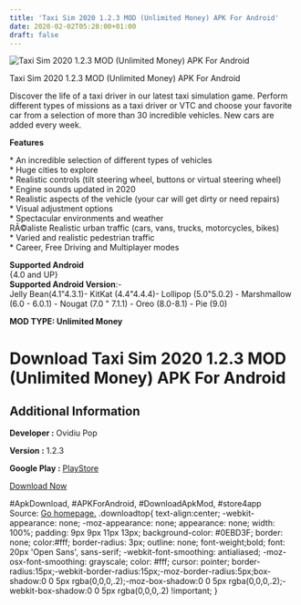 ```yaml
---
title: 'Taxi Sim 2020 1.2.3 MOD (Unlimited Money) APK For Android'
date: 2020-02-02T05:28:00+01:00
draft: false
---
```


![Taxi Sim 2020 1.2.3 MOD (Unlimited Money) APK For Android](https://i2.wp.com/apkhome.net/wp-content/uploads/2020/02/Taxi-Sim-2020-1.2.3-MOD-Unlimited-Money.png "Taxi Sim 2020 1.2.3 MOD (Unlimited Money) APK For Android")

  

Taxi Sim 2020 1.2.3 MOD (Unlimited Money) APK For Android

Discover the life of a taxi driver in our latest taxi simulation game. Perform different types of missions as a taxi driver or VTC and choose your favorite car from a selection of more than 30 incredible vehicles. New cars are added every week.

**Features**

\* An incredible selection of different types of vehicles  
\* Huge cities to explore  
\* Realistic controls (tilt steering wheel, buttons or virtual steering wheel)  
\* Engine sounds updated in 2020  
\* Realistic aspects of the vehicle (your car will get dirty or need repairs)  
\* Visual adjustment options  
\* Spectacular environments and weather  
RÃ©aliste Realistic urban traffic (cars, vans, trucks, motorcycles, bikes)  
\* Varied and realistic pedestrian traffic  
\* Career, Free Driving and Multiplayer modes

**Supported Android**  
{4.0 and UP}  
**Supported Android Version**:-  
Jelly Bean(4.1"4.3.1)- KitKat (4.4"4.4.4)- Lollipop (5.0"5.0.2) - Marshmallow (6.0 - 6.0.1) - Nougat (7.0 " 7.1.1) - Oreo (8.0-8.1) - Pie (9.0)

**MOD TYPE: Unlimited Money**

Download Taxi Sim 2020 1.2.3 MOD (Unlimited Money) APK For Android
==================================================================

Additional Information
----------------------

**Developer :** Ovidiu Pop

**Version :** 1.2.3

**Google Play :** [PlayStore](https://play.google.com/store/apps/details?id=com.ovilex.taxisim2019)

  

[Download Now](https://store4app.co/post/taxi-sim-2020-1-2-3-mod-unlimited-money-apk-for-android_1580572861)

  
#ApkDownload, #APKForAndroid, #DownloadApkMod, #store4app  
Source: [Go homepage.](https://store4app.co/post/taxi-sim-2020-1-2-3-mod-unlimited-money-apk-for-android_1580572861) .downloadtop{ text-align:center; -webkit-appearance: none; -moz-appearance: none; appearance: none; width: 100%; padding: 9px 9px 11px 13px; background-color: #0EBD3F; border: none; color:#fff; border-radius: 3px; outline: none; font-weight;bold; font: 20px 'Open Sans', sans-serif; -webkit-font-smoothing: antialiased; -moz-osx-font-smoothing: grayscale; color: #fff; cursor: pointer; border-radius:15px;-webkit-border-radius:15px;-moz-border-radius:5px;box-shadow:0 0 5px rgba(0,0,0,.2);-moz-box-shadow:0 0 5px rgba(0,0,0,.2);-webkit-box-shadow:0 0 5px rgba(0,0,0,.2) !important; }